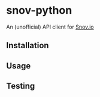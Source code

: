 # snov-python

An (unofficial) API client for [Snov.io](https://snov.io/api.html)


## Installation

## Usage

## Testing

